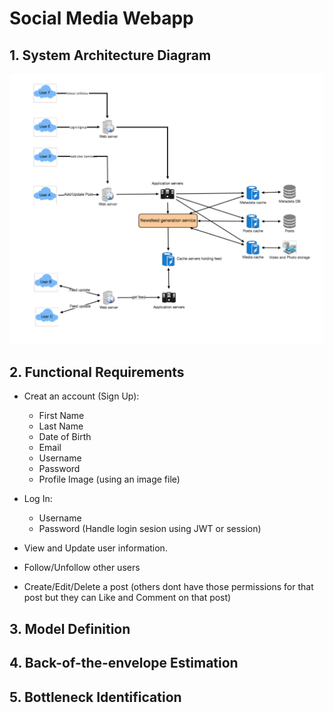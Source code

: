# Social Media Webapp

## 1. System Architecture Diagram

![alt text](image.png)

## 2. Functional Requirements

- Creat an account (Sign Up):
  - First Name
  - Last Name
  - Date of Birth
  - Email
  - Username
  - Password
  - Profile Image (using an image file)
- Log In:
  - Username
  - Password
    (Handle login sesion using JWT or session)
- View and Update user information.

- Follow/Unfollow other users
- Create/Edit/Delete a post (others dont have those permissions for that post but they can Like and Comment on that post)

## 3. Model Definition

## 4. Back-of-the-envelope Estimation

## 5. Bottleneck Identification
